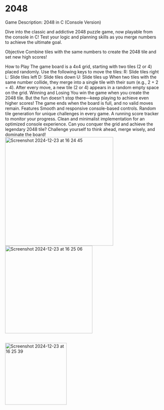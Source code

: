 # 2048
Game Description: 2048 in C (Console Version)

Dive into the classic and addictive 2048 puzzle game, now playable from the console in C! Test your logic and planning skills as you merge numbers to achieve the ultimate goal.

Objective
Combine tiles with the same numbers to create the 2048 tile and set new high scores!

How to Play
The game board is a 4x4 grid, starting with two tiles (2 or 4) placed randomly.
Use the following keys to move the tiles:
R: Slide tiles right
L: Slide tiles left
D: Slide tiles down
U: Slide tiles up
When two tiles with the same number collide, they merge into a single tile with their sum (e.g., 2 + 2 = 4).
After every move, a new tile (2 or 4) appears in a random empty space on the grid.
Winning and Losing
You win the game when you create the 2048 tile. But the fun doesn't stop there—keep playing to achieve even higher scores!
The game ends when the board is full, and no valid moves remain.
Features
Smooth and responsive console-based controls.
Random tile generation for unique challenges in every game.
A running score tracker to monitor your progress.
Clean and minimalist implementation for an optimized console experience.
Can you conquer the grid and achieve the legendary 2048 tile? Challenge yourself to think ahead, merge wisely, and dominate the board!
<br />
<img width="353" alt="Screenshot 2024-12-23 at 16 24 45" src="https://github.com/user-attachments/assets/34105fab-dee9-49e2-a6d1-8d17e5a02bad" />
<br />
<img width="285" alt="Screenshot 2024-12-23 at 16 25 06" src="https://github.com/user-attachments/assets/74733e14-f1ab-4523-aa5c-eb9ade3b72f7" />

<br />
<img width="201" alt="Screenshot 2024-12-23 at 16 25 39" src="https://github.com/user-attachments/assets/8b6169fe-5eda-4d38-be3c-60211e11d5a2" />
